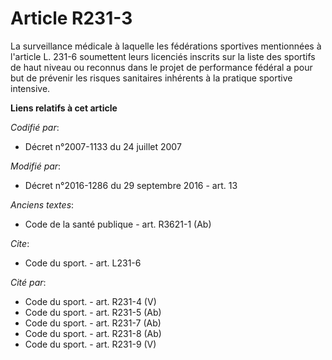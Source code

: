 # Article R231-3

La surveillance médicale à laquelle les fédérations sportives mentionnées à l'article L. 231-6 soumettent leurs licenciés
inscrits sur la liste des sportifs de haut niveau ou reconnus dans le projet de performance fédéral a pour but de prévenir
les risques sanitaires inhérents à la pratique sportive intensive.

**Liens relatifs à cet article**

_Codifié par_:

  - Décret n°2007-1133 du 24 juillet 2007

_Modifié par_:

  - Décret n°2016-1286 du 29 septembre 2016 - art. 13

_Anciens textes_:

  - Code de la santé publique - art. R3621-1 (Ab)

_Cite_:

  - Code du sport. - art. L231-6

_Cité par_:

  - Code du sport. - art. R231-4 (V)
  - Code du sport. - art. R231-5 (Ab)
  - Code du sport. - art. R231-7 (Ab)
  - Code du sport. - art. R231-8 (Ab)
  - Code du sport. - art. R231-9 (V)
